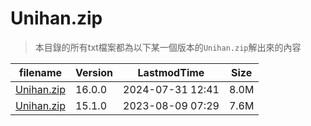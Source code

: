 # Unihan.zip

> 本目錄的所有txt檔案都為以下某一個版本的`Unihan.zip`解出來的內容

| filename                                                           | Version | LastmodTime      | Size  |
|--------------------------------------------------------------------|---------|------------------|-------|
| [Unihan.zip](https://www.unicode.org/Public/16.0.0/ucd/Unihan.zip) | 16.0.0  | 2024-07-31 12:41 | 	8.0M |
| [Unihan.zip](https://www.unicode.org/Public/15.1.0/ucd/Unihan.zip) | 15.1.0  | 2023-08-09 07:29 | 	7.6M |
